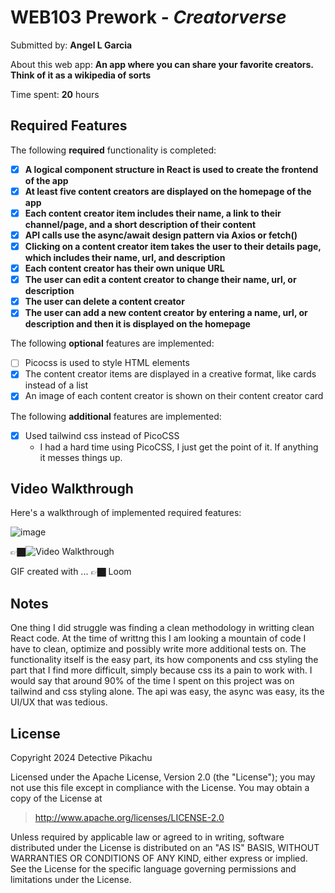 # WEB103 Prework - *Creatorverse*

Submitted by: **Angel L Garcia**

About this web app: **An app where you can share your favorite creators. Think of it as a wikipedia of sorts**

Time spent: **20** hours

## Required Features

The following **required** functionality is completed:

<!-- 👉🏿👉🏿👉🏿 Make sure to check off completed functionality below -->
- [x] **A logical component structure in React is used to create the frontend of the app**
- [x] **At least five content creators are displayed on the homepage of the app**
- [x] **Each content creator item includes their name, a link to their channel/page, and a short description of their content**
- [x] **API calls use the async/await design pattern via Axios or fetch()**
- [x] **Clicking on a content creator item takes the user to their details page, which includes their name, url, and description**
- [x] **Each content creator has their own unique URL**
- [x] **The user can edit a content creator to change their name, url, or description**
- [x] **The user can delete a content creator**
- [x] **The user can add a new content creator by entering a name, url, or description and then it is displayed on the homepage**

The following **optional** features are implemented:

- [ ] Picocss is used to style HTML elements
- [x] The content creator items are displayed in a creative format, like cards instead of a list
- [x] An image of each content creator is shown on their content creator card

The following **additional** features are implemented:

* [x] Used tailwind css instead of PicoCSS
  - I had a hard time using PicoCSS, I just get the point of it. If anything it messes things up.

## Video Walkthrough

Here's a walkthrough of implemented required features:

![image](https://github.com/user-attachments/assets/cce44cc6-7f14-46b9-8ca1-df44ff3f68d1)


👉🏿<img src='[[http://i.imgur.com/link/to/your/gif/file.gif](https://www.loom.com/share/55ef85e0cc284d609c1861957994d1d7?sid=21ed2f3d-7a04-4d94-beab-1bd44bfdd13c)]([https://www.loom.com/share/17ae1683f2434a0583f23abf7c77c48f?sid=27f1dc86-9811-4e9a-95b0-94db13a75cac](https://www.loom.com/share/55ef85e0cc284d609c1861957994d1d7?sid=21ed2f3d-7a04-4d94-beab-1bd44bfdd13c))' title='Video Walkthrough' width='' alt='Video Walkthrough' />

<!-- Replace this with whatever GIF tool you used! -->
GIF created with ...  👉🏿 Loom

## Notes

One thing I did struggle was finding a clean methodology in writting clean React code. At the time of writtng this I am looking a mountain of code I have to clean, optimize and possibly write more additional tests on. The functionality itself is the easy part, its how components and css styling the part that I find more difficult, simply because css its a pain to work with. I would say that around 90% of the time I spent on this project was on tailwind and css styling alone. The api was easy, the async was easy, its the UI/UX that was tedious.

## License

Copyright 2024 Detective Pikachu

Licensed under the Apache License, Version 2.0 (the "License"); you may not use this file except in compliance with the License. You may obtain a copy of the License at

> http://www.apache.org/licenses/LICENSE-2.0

Unless required by applicable law or agreed to in writing, software distributed under the License is distributed on an "AS IS" BASIS, WITHOUT WARRANTIES OR CONDITIONS OF ANY KIND, either express or implied. See the License for the specific language governing permissions and limitations under the License.
